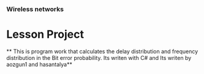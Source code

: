 ### Wireless networks
# Lesson Project

** This is program work that calculates the delay distribution and frequency distribution in the Bit error probability.
 Its writen with C# and Its writen by aozgun1 and hasantalya**
